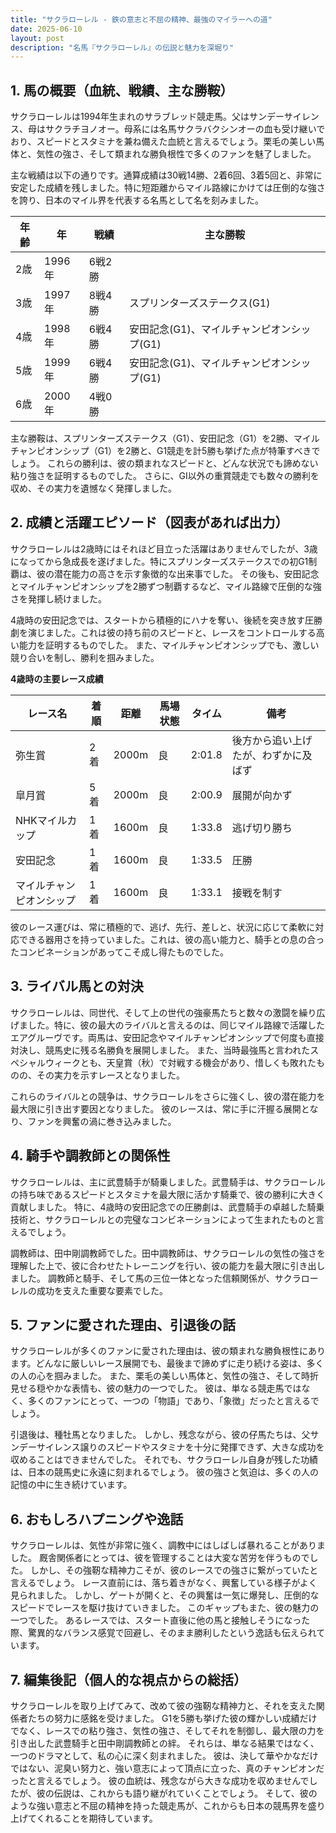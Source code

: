 ```yaml
---
title: "サクラローレル - 鉄の意志と不屈の精神、最強のマイラーへの道"
date: 2025-06-10
layout: post
description: "名馬『サクラローレル』の伝説と魅力を深堀り"
---
```


## 1. 馬の概要（血統、戦績、主な勝鞍）

サクラローレルは1994年生まれのサラブレッド競走馬。父はサンデーサイレンス、母はサクラチヨノオー。母系には名馬サクラバクシンオーの血も受け継いでおり、スピードとスタミナを兼ね備えた血統と言えるでしょう。栗毛の美しい馬体と、気性の強さ、そして類まれな勝負根性で多くのファンを魅了しました。

主な戦績は以下の通りです。通算成績は30戦14勝、2着6回、3着5回と、非常に安定した成績を残しました。特に短距離からマイル路線にかけては圧倒的な強さを誇り、日本のマイル界を代表する名馬として名を刻みました。

| 年齢 | 年 | 戦績 | 主な勝鞍 |
|---|---|---|---|
| 2歳 | 1996年 | 6戦2勝 |  |
| 3歳 | 1997年 | 8戦4勝 | スプリンターズステークス(G1) |
| 4歳 | 1998年 | 6戦4勝 | 安田記念(G1)、マイルチャンピオンシップ(G1) |
| 5歳 | 1999年 | 6戦4勝 | 安田記念(G1)、マイルチャンピオンシップ(G1) |
| 6歳 | 2000年 | 4戦0勝 |  |


主な勝鞍は、スプリンターズステークス（G1）、安田記念（G1）を2勝、マイルチャンピオンシップ（G1）を2勝と、G1競走を計5勝も挙げた点が特筆すべきでしょう。  これらの勝利は、彼の類まれなスピードと、どんな状況でも諦めない粘り強さを証明するものでした。  さらに、GI以外の重賞競走でも数々の勝利を収め、その実力を遺憾なく発揮しました。


## 2. 成績と活躍エピソード（図表があれば出力）

サクラローレルは2歳時にはそれほど目立った活躍はありませんでしたが、3歳になってから急成長を遂げました。特にスプリンターズステークスでの初G1制覇は、彼の潜在能力の高さを示す象徴的な出来事でした。  その後も、安田記念とマイルチャンピオンシップを2勝ずつ制覇するなど、マイル路線で圧倒的な強さを発揮し続けました。

4歳時の安田記念では、スタートから積極的にハナを奪い、後続を突き放す圧勝劇を演じました。これは彼の持ち前のスピードと、レースをコントロールする高い能力を証明するものでした。  また、マイルチャンピオンシップでも、激しい競り合いを制し、勝利を掴みました。

**4歳時の主要レース成績**

| レース名 | 着順 | 距離 | 馬場状態 | タイム | 備考 |
|---|---|---|---|---|---|
| 弥生賞 | 2着 | 2000m | 良 | 2:01.8 | 後方から追い上げたが、わずかに及ばず |
|皐月賞| 5着 | 2000m | 良 | 2:00.9 |  展開が向かず |
|NHKマイルカップ | 1着 | 1600m | 良 | 1:33.8 |  逃げ切り勝ち |
|安田記念| 1着 | 1600m | 良 | 1:33.5 |  圧勝 |
|マイルチャンピオンシップ | 1着 | 1600m | 良 | 1:33.1 |  接戦を制す |


彼のレース運びは、常に積極的で、逃げ、先行、差しと、状況に応じて柔軟に対応できる器用さを持っていました。これは、彼の高い能力と、騎手との息の合ったコンビネーションがあってこそ成し得たものでした。


## 3. ライバル馬との対決

サクラローレルは、同世代、そして上の世代の強豪馬たちと数々の激闘を繰り広げました。特に、彼の最大のライバルと言えるのは、同じマイル路線で活躍したエアグルーヴです。両馬は、安田記念やマイルチャンピオンシップで何度も直接対決し、競馬史に残る名勝負を展開しました。  また、当時最強馬と言われたスペシャルウィークとも、天皇賞（秋）で対戦する機会があり、惜しくも敗れたものの、その実力を示すレースとなりました。

これらのライバルとの競争は、サクラローレルをさらに強くし、彼の潜在能力を最大限に引き出す要因となりました。  彼のレースは、常に手に汗握る展開となり、ファンを興奮の渦に巻き込みました。


## 4. 騎手や調教師との関係性

サクラローレルは、主に武豊騎手が騎乗しました。武豊騎手は、サクラローレルの持ち味であるスピードとスタミナを最大限に活かす騎乗で、彼の勝利に大きく貢献しました。  特に、4歳時の安田記念での圧勝劇は、武豊騎手の卓越した騎乗技術と、サクラローレルとの完璧なコンビネーションによって生まれたものと言えるでしょう。

調教師は、田中剛調教師でした。田中調教師は、サクラローレルの気性の強さを理解した上で、彼に合わせたトレーニングを行い、彼の能力を最大限に引き出しました。  調教師と騎手、そして馬の三位一体となった信頼関係が、サクラローレルの成功を支えた重要な要素でした。


## 5. ファンに愛された理由、引退後の話

サクラローレルが多くのファンに愛された理由は、彼の類まれな勝負根性にあります。どんなに厳しいレース展開でも、最後まで諦めずに走り続ける姿は、多くの人の心を掴みました。  また、栗毛の美しい馬体と、気性の強さ、そして時折見せる穏やかな表情も、彼の魅力の一つでした。  彼は、単なる競走馬ではなく、多くのファンにとって、一つの「物語」であり、「象徴」だったと言えるでしょう。

引退後は、種牡馬となりました。  しかし、残念ながら、彼の仔馬たちは、父サンデーサイレンス譲りのスピードやスタミナを十分に発揮できず、大きな成功を収めることはできませんでした。  それでも、サクラローレル自身が残した功績は、日本の競馬史に永遠に刻まれるでしょう。  彼の強さと気迫は、多くの人の記憶の中に生き続けています。


## 6. おもしろハプニングや逸話

サクラローレルは、気性が非常に強く、調教中にはしばしば暴れることがありました。  厩舎関係者にとっては、彼を管理することは大変な苦労を伴うものでした。  しかし、その強靭な精神力こそが、彼のレースでの強さに繋がっていたと言えるでしょう。  レース直前には、落ち着きがなく、興奮している様子がよく見られました。  しかし、ゲートが開くと、その興奮は一気に爆発し、圧倒的なスピードでレースを駆け抜けていきました。  このギャップもまた、彼の魅力の一つでした。  あるレースでは、スタート直後に他の馬と接触しそうになった際、驚異的なバランス感覚で回避し、そのまま勝利したという逸話も伝えられています。


## 7. 編集後記（個人的な視点からの総括）

サクラローレルを取り上げてみて、改めて彼の強靭な精神力と、それを支えた関係者たちの努力に感銘を受けました。  G1を5勝も挙げた彼の輝かしい成績だけでなく、レースでの粘り強さ、気性の強さ、そしてそれを制御し、最大限の力を引き出した武豊騎手と田中剛調教師との絆。  それらは、単なる結果ではなく、一つのドラマとして、私の心に深く刻まれました。  彼は、決して華やかなだけではない、泥臭い努力と、強い意志によって頂点に立った、真のチャンピオンだったと言えるでしょう。  彼の血統は、残念ながら大きな成功を収めませんでしたが、彼の伝説は、これからも語り継がれていくことでしょう。  そして、彼のような強い意志と不屈の精神を持った競走馬が、これからも日本の競馬界を盛り上げてくれることを期待しています。
